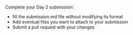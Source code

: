 Complete your Day 2 submission:
- fill the submission.md file without modifying its format
- Add eventual files you want to attach to your submission
- Submit a pull request with your changes

